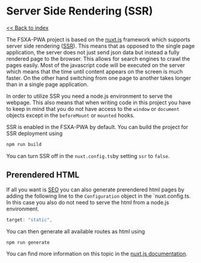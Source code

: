 # Server Side Rendering (SSR)

[<< Back to index](./index.md)

The FSXA-PWA project is based on the [nuxt.js](https://nuxtjs.org) framework which supports server side rendering ([SSR](https://ssr.vuejs.org/#what-is-server-side-rendering-ssr)). This means that as opposed to the single page application, the server does not just send json data but instead a fully rendered page to the browser. This allows for search engines to crawl the pages easily. Most of the javascript code will be executed on the server which means that the time until content appears on the screen is much faster. On the other hand switching from one page to another takes longer than in a single page application.

In order to utilize SSR you need a node.js environment to serve the webpage. This also means that when writing code in this project you have to keep in mind that you do not have access to the `window` or `document` objects except in the `beforeMount` or `mounted` hooks.

SSR is enabled in the FSXA-PWA by default. You can build the project for SSR deployment using

```bash
npm run build
```

You can turn SSR off in the `nuxt.config.ts`by setting `ssr` to `false`.

## Prerendered HTML

If all you want is [SEO](./SEO.md) you can also generate prerendered html pages by adding the following line to the `Configuration` object in the `nuxt.config.ts. In this case you also do not need to serve the html from a node.js environment.

```typescript
target: "static",
```

You can then generate all available routes as html using

```bash
npm run generate
```

You can find more information on this topic in the [nuxt.js documentation](https://nuxtjs.org/docs/2.x/get-started/commands#static-deployment-pre-rendered).
